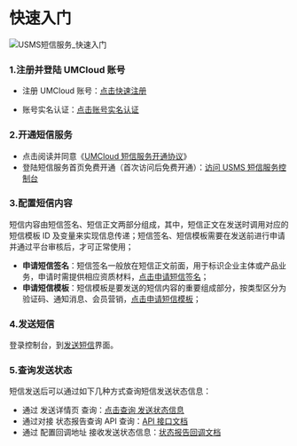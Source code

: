 # 快速入门

![USMS短信服务_快速入门](https://umweb-static.cn-sh2.ufileos.com/docs/images/usms/USMS%E7%9F%AD%E4%BF%A1%E6%9C%8D%E5%8A%A1_%E5%BF%AB%E9%80%9F%E5%85%A5%E9%97%A8_%E4%B8%BB%E8%A6%81%E6%AD%A5%E9%AA%A4.png)

### **1.注册并登陆 UMCloud 账号**

- 注册 UMCloud 账号：[点击快速注册](https://passport.umpaas.com/register)

- 账号实名认证：[点击账号实名认证](https://console.umpaas.com/account/auth)

### **2.开通短信服务**

- 点击阅读并同意《[UMCloud 短信服务开通协议](/usms/introduction/service_level)》
- 登陆短信服务首页免费开通（首次访问后免费开通）：[访问 USMS 短信服务控制台](https://console.umpaas.com/usms/overview)

### **3.配置短信内容**

短信内容由短信签名、短信正文两部分组成，其中，短信正文在发送时调用对应的短信模板 ID 及变量来实现信息传递；短信签名、短信模板需要在发送前进行申请并通过平台审核后，才可正常使用；

- **申请短信签名**：短信签名一般放在短信正文前面，用于标识企业主体或产品业务，申请时需提供相应资质材料，[点击申请短信签名](https://console.umpaas.com/usms/signature)；
- **申请短信模板**：短信模板是要发送的短信内容的重要组成部分，按类型区分为验证码、通知消息、会员营销，[点击申请短信模板](https://console.umpaas.com/usms/template_manage)；

### **4.发送短信**

登录控制台，到[发送短信](https://console.umpaas.com/usms/create_send_task)界面。

### **5.查询发送状态**

短信发送后可以通过如下几种方式查询短信发送状态信息：

- 通过 发送详情页 查询：[点击查询 发送状态信息](https://console.umpaas.com/usms/usms_domestic?key=sending_detail)
- 通过对接 状态报告查询 API 查询：[API 接口文档 ](/usms/api_docs/9001)
- 通过 配置回调地址 接收发送状态信息：[状态报告回调文档](/usms/api_docs/ret_message)
